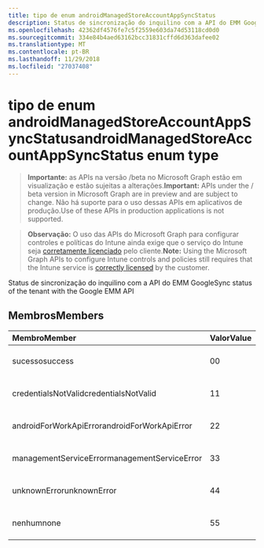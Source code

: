 ```yaml
---
title: tipo de enum androidManagedStoreAccountAppSyncStatus
description: Status de sincronização do inquilino com a API do EMM Google
ms.openlocfilehash: 42362df4576fe7c5f2559e603da74d53118cd0d0
ms.sourcegitcommit: 334e84b4aed63162bcc31831cffd6d363dafee02
ms.translationtype: MT
ms.contentlocale: pt-BR
ms.lasthandoff: 11/29/2018
ms.locfileid: "27037408"
---
```

# <a name="androidmanagedstoreaccountappsyncstatus-enum-type"></a><span data-ttu-id="9becd-103">tipo de enum androidManagedStoreAccountAppSyncStatus</span><span class="sxs-lookup"><span data-stu-id="9becd-103">androidManagedStoreAccountAppSyncStatus enum type</span></span>

> <span data-ttu-id="9becd-104">**Importante:** as APIs na versão /beta no Microsoft Graph estão em visualização e estão sujeitas a alterações.</span><span class="sxs-lookup"><span data-stu-id="9becd-104">**Important:** APIs under the / beta version in Microsoft Graph are in preview and are subject to change.</span></span> <span data-ttu-id="9becd-105">Não há suporte para o uso dessas APIs em aplicativos de produção.</span><span class="sxs-lookup"><span data-stu-id="9becd-105">Use of these APIs in production applications is not supported.</span></span>

> <span data-ttu-id="9becd-106">**Observação:** O uso das APIs do Microsoft Graph para configurar controles e políticas do Intune ainda exige que o serviço do Intune seja [corretamente licenciado](https://go.microsoft.com/fwlink/?linkid=839381) pelo cliente.</span><span class="sxs-lookup"><span data-stu-id="9becd-106">**Note:** Using the Microsoft Graph APIs to configure Intune controls and policies still requires that the Intune service is [correctly licensed](https://go.microsoft.com/fwlink/?linkid=839381) by the customer.</span></span>

<span data-ttu-id="9becd-107">Status de sincronização do inquilino com a API do EMM Google</span><span class="sxs-lookup"><span data-stu-id="9becd-107">Sync status of the tenant with the Google EMM API</span></span>
## <a name="members"></a><span data-ttu-id="9becd-108">Membros</span><span class="sxs-lookup"><span data-stu-id="9becd-108">Members</span></span>
|<span data-ttu-id="9becd-109">Membro</span><span class="sxs-lookup"><span data-stu-id="9becd-109">Member</span></span>|<span data-ttu-id="9becd-110">Valor</span><span class="sxs-lookup"><span data-stu-id="9becd-110">Value</span></span>|<span data-ttu-id="9becd-111">Descrição</span><span class="sxs-lookup"><span data-stu-id="9becd-111">Description</span></span>|
|:---|:---|:---|
|<span data-ttu-id="9becd-112">sucesso</span><span class="sxs-lookup"><span data-stu-id="9becd-112">success</span></span>|<span data-ttu-id="9becd-113">0</span><span class="sxs-lookup"><span data-stu-id="9becd-113">0</span></span>|<span data-ttu-id="9becd-114">Ainda não documentado</span><span class="sxs-lookup"><span data-stu-id="9becd-114">Not yet documented</span></span>|
|<span data-ttu-id="9becd-115">credentialsNotValid</span><span class="sxs-lookup"><span data-stu-id="9becd-115">credentialsNotValid</span></span>|<span data-ttu-id="9becd-116">1</span><span class="sxs-lookup"><span data-stu-id="9becd-116">1</span></span>|<span data-ttu-id="9becd-117">Ainda não documentado</span><span class="sxs-lookup"><span data-stu-id="9becd-117">Not yet documented</span></span>|
|<span data-ttu-id="9becd-118">androidForWorkApiError</span><span class="sxs-lookup"><span data-stu-id="9becd-118">androidForWorkApiError</span></span>|<span data-ttu-id="9becd-119">2</span><span class="sxs-lookup"><span data-stu-id="9becd-119">2</span></span>|<span data-ttu-id="9becd-120">Ainda não documentado</span><span class="sxs-lookup"><span data-stu-id="9becd-120">Not yet documented</span></span>|
|<span data-ttu-id="9becd-121">managementServiceError</span><span class="sxs-lookup"><span data-stu-id="9becd-121">managementServiceError</span></span>|<span data-ttu-id="9becd-122">3</span><span class="sxs-lookup"><span data-stu-id="9becd-122">3</span></span>|<span data-ttu-id="9becd-123">Ainda não documentado</span><span class="sxs-lookup"><span data-stu-id="9becd-123">Not yet documented</span></span>|
|<span data-ttu-id="9becd-124">unknownError</span><span class="sxs-lookup"><span data-stu-id="9becd-124">unknownError</span></span>|<span data-ttu-id="9becd-125">4</span><span class="sxs-lookup"><span data-stu-id="9becd-125">4</span></span>|<span data-ttu-id="9becd-126">Ainda não documentado</span><span class="sxs-lookup"><span data-stu-id="9becd-126">Not yet documented</span></span>|
|<span data-ttu-id="9becd-127">nenhum</span><span class="sxs-lookup"><span data-stu-id="9becd-127">none</span></span>|<span data-ttu-id="9becd-128">5</span><span class="sxs-lookup"><span data-stu-id="9becd-128">5</span></span>|<span data-ttu-id="9becd-129">Ainda não documentado</span><span class="sxs-lookup"><span data-stu-id="9becd-129">Not yet documented</span></span>|





